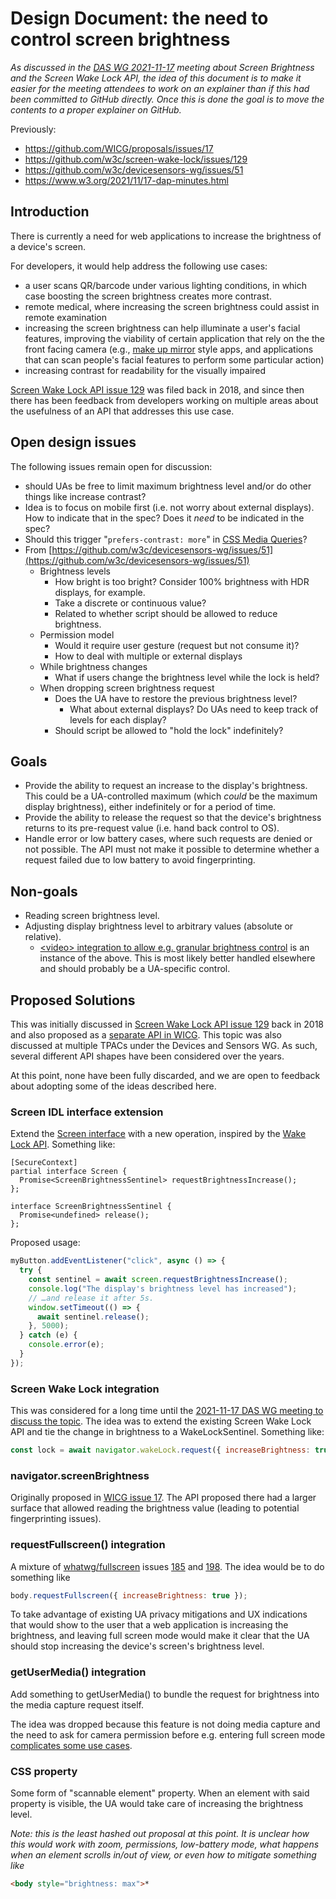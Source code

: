 # Design Document: the need to control screen brightness

_As discussed in the [DAS WG 2021-11-17](https://www.w3.org/2021/11/17-dap-minutes.html) meeting about Screen Brightness and the Screen Wake Lock API, the idea of this document is to make it easier for the meeting attendees to work on an explainer than if this had been committed to GitHub directly. Once this is done the goal is to move the contents to a proper explainer on GitHub._

Previously:
- https://github.com/WICG/proposals/issues/17
- https://github.com/w3c/screen-wake-lock/issues/129
- https://github.com/w3c/devicesensors-wg/issues/51
- https://www.w3.org/2021/11/17-dap-minutes.html

## Introduction

There is currently a need for web applications to increase the brightness of a device's screen.

For developers, it would help address the following use cases:

- a user scans QR/barcode under various lighting conditions, in which case boosting the screen brightness creates more contrast.
- remote medical, where increasing the screen brightness could assist in remote examination
- increasing the screen brightness can help illuminate a user's facial features, improving the viability of certain application that rely on the the front facing camera (e.g., [make up mirror](https://play.google.com/store/apps/details?id=mmapps.mirror.pro&hl=en&gl=US) style apps, and applications that can scan people's facial features to perform some particular action)
- increasing contrast for readability for the visually impaired

[Screen Wake Lock API issue 129](https://github.com/w3c/screen-wake-lock/issues/129) was filed back in 2018, and since then there has been feedback from developers working on multiple areas about the usefulness of an API that addresses this use case.

## Open design issues

The following issues remain open for discussion:
  - should UAs be free to limit maximum brightness level and/or do other things like increase contrast?
  - Idea is to focus on mobile first (i.e. not worry about external displays). How to indicate that in the spec? Does it *need* to be indicated in the spec?
  - Should this trigger "`prefers-contrast: more`" in [CSS Media Queries](https://drafts.csswg.org/mediaqueries-5/#prefers-contrast)?
- From [https://github.com/w3c/devicesensors-wg/issues/51](https://github.com/w3c/devicesensors-wg/issues/51)
  - Brightness levels
    - How bright is too bright? Consider 100% brightness with HDR displays, for example.
    - Take a discrete or continuous value?
    - Related to whether script should be allowed to reduce brightness.
  - Permission model
    - Would it require user gesture (request but not consume it)?
    - How to deal with multiple or external displays
  - While brightness changes
    - What if users change the brightness level while the lock is held?
  - When dropping screen brightness request
      - Does the UA have to restore the previous brightness level?
        - What about external displays? Do UAs need to keep track of levels for each display?
      - Should script be allowed to "hold the lock" indefinitely?

## Goals

- Provide the ability to request an increase to the display's brightness. This could be a UA-controlled maximum (which *could* be the maximum display brightness), either indefinitely or for a period of time.
- Provide the ability to release the request so that the device's brightness returns to its pre-request value (i.e. hand back control to OS).
- Handle error or low battery cases, where such requests are denied or not possible. The API must not make it possible to determine whether a request failed due to low battery to avoid fingerprinting.

## Non-goals

- Reading screen brightness level.
- Adjusting display brightness level to arbitrary values (absolute or relative).
  - [\<video\> integration to allow e.g. granular brightness control](https://github.com/w3c/screen-wake-lock/issues/129#issuecomment-926603108) is an instance of the above. This is most likely better handled elsewhere and should probably be a UA-specific control.

## Proposed Solutions

This was initially discussed in [Screen Wake Lock API issue 129](https://github.com/w3c/screen-wake-lock/issues/129) back in 2018 and also proposed as a [separate API in WICG](https://github.com/WICG/proposals/issues/17). This topic was also discussed at multiple TPACs under the Devices and Sensors WG. As such, several different API shapes have been considered over the years.

At this point, none have been fully discarded, and we are open to feedback about adopting some of the ideas described here.

### Screen IDL interface extension

Extend the [Screen interface](https://drafts.csswg.org/cssom-view/#the-screen-interface) with a new operation, inspired by the [Wake Lock API](https://developer.mozilla.org/en-US/docs/Web/API/WakeLockSentinel). Something like:

```webidl
[SecureContext]
partial interface Screen {
  Promise<ScreenBrightnessSentinel> requestBrightnessIncrease();
};

interface ScreenBrightnessSentinel {
  Promise<undefined> release();
};
```

Proposed usage:

```javascript
myButton.addEventListener("click", async () => {
  try {
    const sentinel = await screen.requestBrightnessIncrease();
    console.log("The display's brightness level has increased");
    // …and release it after 5s.
    window.setTimeout(() => {
      await sentinel.release();
    }, 5000);
  } catch (e) {
    console.error(e);
  }
});
```

### Screen Wake Lock integration

This was considered for a long time until the [2021-11-17 DAS WG meeting to discuss the topic](https://www.w3.org/events/meetings/0f623aa1-2026-4366-846b-c2faedda4180). The idea was to extend the existing Screen Wake Lock API and tie the change in brightness to a WakeLockSentinel. Something like:

``` javascript
const lock = await navigator.wakeLock.request({ increaseBrightness: true });
```

### navigator.screenBrightness

Originally proposed in [WICG issue 17](https://github.com/WICG/proposals/issues/17). The API proposed there had a larger surface that allowed reading the brightness value (leading to potential fingerprinting issues).

### requestFullscreen() integration

A mixture of [whatwg/fullscreen](https://fullscreen.spec.whatwg.org/) issues [185](https://github.com/whatwg/fullscreen/issues/185) and [198](https://github.com/whatwg/fullscreen/issues/198). The idea would be to do something like

``` javascript
body.requestFullscreen({ increaseBrightness: true });
```

To take advantage of existing UA privacy mitigations and UX indications that would show to the user that a web application is increasing the brightness, and leaving full screen mode would make it clear that the UA should stop increasing the device's screen's brightness level.

### getUserMedia() integration

Add something to getUserMedia() to bundle the request for brightness into the media capture request itself.

The idea was dropped because this feature is not doing media capture and the need to ask for camera permission before e.g. entering full screen mode [complicates some use cases](https://github.com/w3c/screen-wake-lock/issues/129#issuecomment-858790397).

### CSS property

Some form of "scannable element" property. When an element with said property is visible, the UA would take care of increasing the brightness level.

*Note: this is the least hashed out proposal at this point. It is unclear how this would work with zoom, permissions, low-battery mode, what happens when an element scrolls in/out of view, or even how to mitigate something like*

``` html
<body style="brightness: max">*
```
